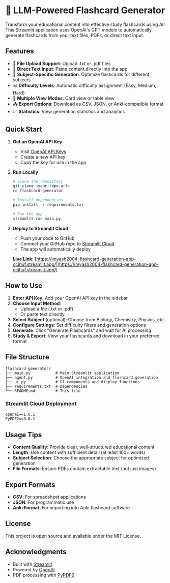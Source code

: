 # 🧠 LLM-Powered Flashcard Generator

Transform your educational content into effective study flashcards using AI! This Streamlit application uses OpenAI's GPT models to automatically generate flashcards from your text files, PDFs, or direct text input.

## Features

- 📁 **File Upload Support**: Upload .txt or .pdf files
- 📝 **Direct Text Input**: Paste content directly into the app
- 🎯 **Subject-Specific Generation**: Optimize flashcards for different subjects
- 📊 **Difficulty Levels**: Automatic difficulty assignment (Easy, Medium, Hard)
- 🎴 **Multiple View Modes**: Card view or table view
- 📤 **Export Options**: Download as CSV, JSON, or Anki-compatible format
- 📈 **Statistics**: View generation statistics and analytics

## Quick Start

1. **Get an OpenAI API Key**
   - Visit [OpenAI API Keys](https://platform.openai.com/api-keys)
   - Create a new API key
   - Copy the key for use in the app

2. **Run Locally**
   ```bash
   # Clone the repository
   git clone <your-repo-url>
   cd flashcard-generator
   
   # Install dependencies
   pip install -r requirements.txt
   
   # Run the app
   streamlit run main.py
   ```

3. **Deploy to Streamlit Cloud**
   - Push your code to GitHub
   - Connect your GitHub repo to [Streamlit Cloud](https://streamlit.io/cloud)
   - The app will automatically deploy
   
   **Live Link:** [https://imyash2004-flashcard-generation-app-ccjhuf.streamlit.app/](https://imyash2004-flashcard-generation-app-ccjhuf.streamlit.app/)

## How to Use

1. **Enter API Key**: Add your OpenAI API key in the sidebar
2. **Choose Input Method**: 
   - Upload a file (.txt or .pdf)
   - Or paste text directly
3. **Select Subject** (optional): Choose from Biology, Chemistry, Physics, etc.
4. **Configure Settings**: Set difficulty filters and generation options
5. **Generate**: Click "Generate Flashcards" and wait for AI processing
6. **Study & Export**: View your flashcards and download in your preferred format

## File Structure

```
flashcard-generator/
├── main.py           # Main Streamlit application
├── agent.py          # OpenAI integration and flashcard generation
├── ui.py             # UI components and display functions
├── requirements.txt  # Dependencies
└── README.md         # This file
```


### Streamlit Cloud Deployment
```txt
openai==1.6.1
PyPDF2==3.0.1
```

## Usage Tips

- **Content Quality**: Provide clear, well-structured educational content
- **Length**: Use content with sufficient detail (at least 100+ words)
- **Subject Selection**: Choose the appropriate subject for optimized generation
- **File Formats**: Ensure PDFs contain extractable text (not just images)

## Export Formats

- **CSV**: For spreadsheet applications
- **JSON**: For programmatic use
- **Anki Format**: For importing into Anki flashcard software


## License

This project is open source and available under the MIT License.

## Acknowledgments

- Built with [Streamlit](https://streamlit.io/)
- Powered by [OpenAI](https://openai.com/)
- PDF processing with [PyPDF2](https://github.com/py-pdf/PyPDF2)
